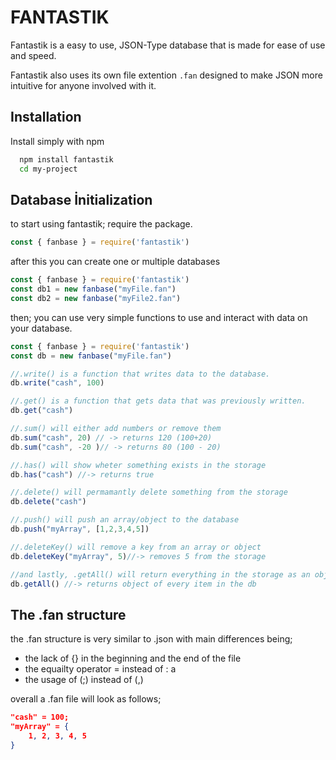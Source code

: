 
# FANTASTIK

Fantastik is a easy to use, JSON-Type database that is made for ease of use and speed.

Fantastik also uses its own file extention `.fan` designed to make JSON more intuitive for anyone involved with it.
## Installation

Install simply with npm

```bash
  npm install fantastik
  cd my-project
```
    
## Database İnitialization

to start using fantastik; require the package.
```js
const { fanbase } = require('fantastik')
```
after this you can create one or multiple databases 

```js
const { fanbase } = require('fantastik')
const db1 = new fanbase("myFile.fan")
const db2 = new fanbase("myFile2.fan")
```
then; you can use very simple functions to use and interact with data on your database.

```js
const { fanbase } = require('fantastik')
const db = new fanbase("myFile.fan")

//.write() is a function that writes data to the database.
db.write("cash", 100)

//.get() is a function that gets data that was previously written.
db.get("cash")

//.sum() will either add numbers or remove them
db.sum("cash", 20) // -> returns 120 (100+20) 
db.sum("cash", -20 )// -> returns 80 (100 - 20)

//.has() will show wheter something exists in the storage
db.has("cash") //-> returns true 

//.delete() will permamantly delete something from the storage
db.delete("cash")

//.push() will push an array/object to the database
db.push("myArray", [1,2,3,4,5])

//.deleteKey() will remove a key from an array or object
db.deleteKey("myArray", 5)//-> removes 5 from the storage

//and lastly, .getAll() will return everything in the storage as an object.
db.getAll() //-> returns object of every item in the db
```

## The .fan structure

the .fan structure is very similar to .json with main differences being;
- the lack of {} in the beginning and the end of the file
- the equailty operator = instead of : a
- the usage of (;) instead of (,)

overall a .fan file will look as follows;
```json
"cash" = 100;
"myArray" = {
    1, 2, 3, 4, 5
}
```
